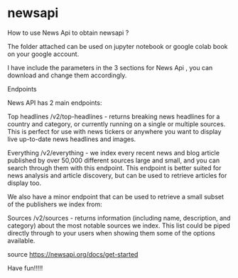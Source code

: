 # newsapi
How to use News Api to obtain newsapi ? 

The folder attached can be used on jupyter notebook or google colab book on your google account.

I have include the parameters in the 3 sections for News Api , you can download and change them accordingly.

Endpoints

News API has 2 main endpoints:

Top headlines /v2/top-headlines - returns breaking news headlines for a country and category, or currently running on a single or multiple sources. This is perfect for use with news tickers or anywhere you want to display live up-to-date news headlines and images.

Everything /v2/everything - we index every recent news and blog article published by over 50,000 different sources large and small, and you can search through them with this endpoint. This endpoint is better suited for news analysis and article discovery, but can be used to retrieve articles for display too.

We also have a minor endpoint that can be used to retrieve a small subset of the publishers we index from:

Sources /v2/sources - returns information (including name, description, and category) about the most notable sources we index. This list could be piped directly through to your users when showing them some of the options available.

source   https://newsapi.org/docs/get-started

Have fun!!!!!
